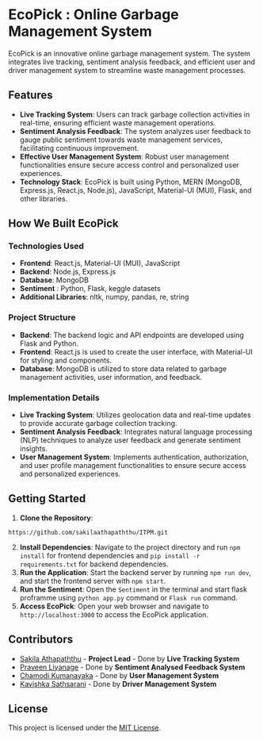 # EcoPick : Online Garbage Management System

EcoPick is an innovative online garbage management system. The system integrates live tracking, sentiment analysis feedback, and efficient user and driver management system to streamline waste management processes.

## Features

- **Live Tracking System**: Users can track garbage collection activities in real-time, ensuring efficient waste management operations.
- **Sentiment Analysis Feedback**: The system analyzes user feedback to gauge public sentiment towards waste management services, facilitating continuous improvement.
- **Effective User Management System**: Robust user management functionalities ensure secure access control and personalized user experiences.
- **Technology Stack**: EcoPick is built using Python, MERN (MongoDB, Express.js, React.js, Node.js), JavaScript, Material-UI (MUI), Flask, and other libraries.

## How We Built EcoPick

### Technologies Used
- **Frontend**: React.js, Material-UI (MUI), JavaScript
- **Backend**: Node.js, Express.js
- **Database**: MongoDB
- **Sentiment** : Python, Flask, keggle datasets
- **Additional Libraries**: nltk, numpy, pandas, re, string

### Project Structure
- **Backend**: The backend logic and API endpoints are developed using Flask and Python.
- **Frontend**: React.js is used to create the user interface, with Material-UI for styling and components.
- **Database**: MongoDB is utilized to store data related to garbage management activities, user information, and feedback.

### Implementation Details
- **Live Tracking System**: Utilizes geolocation data and real-time updates to provide accurate garbage collection tracking.
- **Sentiment Analysis Feedback**: Integrates natural language processing (NLP) techniques to analyze user feedback and generate sentiment insights.
- **User Management System**: Implements authentication, authorization, and user profile management functionalities to ensure secure access and personalized experiences.

## Getting Started
1. **Clone the Repository**: 
```
https://github.com/sakilaathapaththu/ITPM.git
```
2. **Install Dependencies**: Navigate to the project directory and run `npm install` for frontend dependencies and `pip install -r requirements.txt` for backend dependencies.
3. **Run the Application**: Start the backend server by running `npm run dev`, and start the frontend server with `npm start`.
4. **Run the Sentiment**: Open the `Sentiment` in the terminal and start flask proframme using `python app.py` command or `Flask run` command.
5. **Access EcoPick**: Open your web browser and navigate to `http://localhost:3000` to access the EcoPick application.

## Contributors
- [Sakila Athapaththu](https://github.com/sakilaathapaththu) - **Project Lead** - Done by **Live Tracking System**
- [Praveen Liyanage](https://github.com/PraveenLiyanage) - Done by **Sentiment Analysed Feedback System**
- [Chamodi Kumanayaka](https://github.com/IT21387708CTKUMANAYAKA) - Done by **User Management System**
- [Kavishka Sathsarani](https://github.com/KavishkaBingun) - Done by **Driver Management System**

## License
This project is licensed under the [MIT License](LICENSE).
